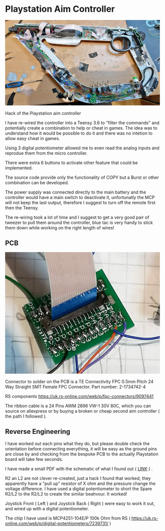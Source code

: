 # Playstation Aim Controller 

![alt text](https://raw.githubusercontent.com/max246/aimcontroller/master/wiring.png)

Hack of the Playstation aim controller

I have re-wired the controller into a Teensy 3.6 to "filter the commands" and potentially create a combination to help or cheat in games. 
The idea was to understand how it would be possible to do it and there was no intetion to allow easy cheat in games.

Using 3 digital potentiometer allowed me to even read the analog inputs and reprodue them from the micro controller.

There were extra 6 buttons to activate other feature that could be implemented.

The source code provide only the functionality of COPY but a Burst or other combination can be developed.

The power supply was connected directly to the main battery and the controller would have a main switch to deactivate it, unfortunatly the MCP will not keep the last output, therefore I suggest to turn off the remote first then the Teensy.

The re-wiring took a lot of time and I suggest to get a very good pair of tweezer to pull them around the controller, blue tac is very handy to stick them down while working on the right length of wires!

## PCB

![alt text](https://raw.githubusercontent.com/max246/aimcontroller/master/pcb.png)


Connector to solder on the PCB is a TE Connectivity FPC 0.5mm Pitch 24 Way Straight SMT Female FPC Connector. 
Part number: 2-1734742-4

RS components https://uk.rs-online.com/web/p/fpc-connectors/9097441

The ribbon cable is a 24 Pins AWM 2896 VW-1 30V 80C, which you can source on aliexpress or by buying  a broken or cheap second aim controller ( the path I followed ).

## Reverse Engineering

I have worked out each pins what they do, but please double check the orientation before connecting everything, it will be easy as the ground pins are close by and checking from the bespoke PCB to the actually Playstation board will take few seconds.

I have made a small PDF with the schematic of what I found out ( [LINK](https://raw.githubusercontent.com/max246/aimcontroller/master/PS4%20Aim%20Controller.pdf)
 ) .

R2 an L2 are not clever re-created, just a hack I found that worked, they apparently have a "pull up" resistor of X ohm and the pressure change the voltage difference. 
I have used a digital potentiometer to short the Spare R2/L2 to the R2/L2 to create the similar beahvour. It worked!

Joystick Front ( Left ) and Joystick Back ( Right ) were easy to work it out, and wired up with a digital potentiometer.

The chip I have used is MCP4251-104E/P 100k Ohm from RS ( https://uk.rs-online.com/web/p/digital-potentiometers/7239731/ ) 


